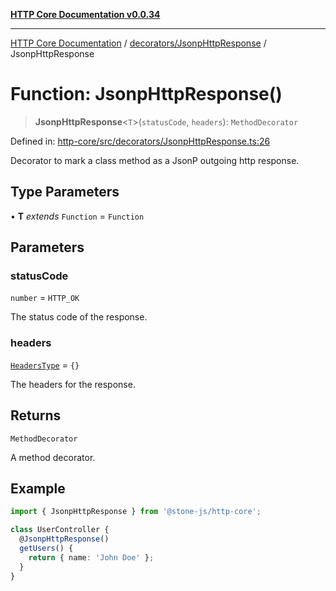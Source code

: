 [**HTTP Core Documentation v0.0.34**](../../../README.md)

***

[HTTP Core Documentation](../../../modules.md) / [decorators/JsonpHttpResponse](../README.md) / JsonpHttpResponse

# Function: JsonpHttpResponse()

> **JsonpHttpResponse**\<`T`\>(`statusCode`, `headers`): `MethodDecorator`

Defined in: [http-core/src/decorators/JsonpHttpResponse.ts:26](https://github.com/stonemjs/http-core/blob/6ce19e93bd5f8b28975217f6c01558c07c7c03c7/src/decorators/JsonpHttpResponse.ts#L26)

Decorator to mark a class method as a JsonP outgoing http response.

## Type Parameters

• **T** *extends* `Function` = `Function`

## Parameters

### statusCode

`number` = `HTTP_OK`

The status code of the response.

### headers

[`HeadersType`](../../../declarations/type-aliases/HeadersType.md) = `{}`

The headers for the response.

## Returns

`MethodDecorator`

A method decorator.

## Example

```typescript
import { JsonpHttpResponse } from '@stone-js/http-core';

class UserController {
  @JsonpHttpResponse()
  getUsers() {
    return { name: 'John Doe' };
  }
}
```
